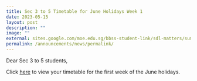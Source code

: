 ```yaml
---
title: Sec 3 to 5 Timetable for June Holidays Week 1
date: 2023-05-15
layout: post
description: ""
image: ""
external: sites.google.com/moe.edu.sg/bbss-student-link/sdl-matters/summary-tasks
permalink: /announcements/news/permalink/
---
```

Dear Sec 3 to 5 students,

Click [here](https://sites.google.com/moe.edu.sg/bbss-student-link/timetable-for-semester-2-2022) to view your timetable for the first week of the June holidays.